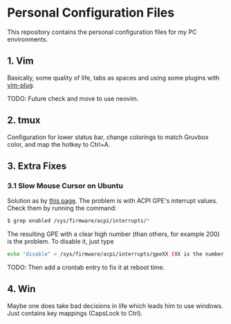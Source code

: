 # Personal Configuration Files
This repository contains the personal configuration files for my PC 
environments.

## 1. Vim
Basically, some quality of life, tabs as spaces and using some plugins with 
[vim-plug](https://github.com/junegunn/vim-plug).

TODO: Future check and move to use neovim.

## 2. tmux
Configuration for lower status bar, change colorings to match Gruvbox color, 
and map the hotkey to Ctrl+A.

## 3. Extra Fixes
### 3.1 Slow Mouse Cursor on Ubuntu
Solution as by [this page](http://carlocapocasa.com/crushing-the-kworker-uprising-or-how-to-fix-your-linux-lenovo-ideapad-y560p/).
The problem is with ACPI GPE's interrupt values. Check them by running the command:

```bash
$ grep enabled /sys/firmware/acpi/interrupts/* 
```

The resulting GPE with a clear high number (than others, for example 200) is 
the problem. To disable it, just type

```bash
echo "disable" > /sys/firmware/acpi/interrupts/gpeXX (XX is the number of your gpe)
```

TODO: Then add a crontab entry to fix it at reboot time. 

## 4. Win
Maybe one does take bad decisions in life which leads him to use windows. 
Just contains key mappings (CapsLock to Ctrl).
